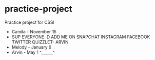 # practice-project
Practice project for CSSI

 * Camila - November 15
* SUP EVERYONE :D ADD ME ON SNAPCHAT INSTAGRAM FACEBOOK TWITTER QUIZZLET- ARVIN
 * Melody - January 9
 * Arvin - May 1 ^______^

